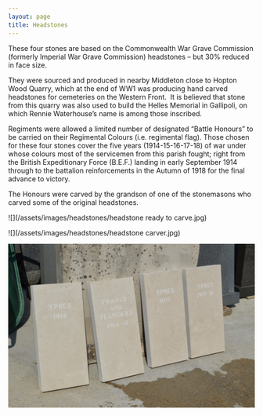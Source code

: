 ```yaml
---
layout: page
title: Headstones
---
```


These four stones are based on the Commonwealth War Grave Commission (formerly Imperial War Grave Commission) headstones – but 30% reduced in face size.

They were sourced and produced in nearby Middleton close to Hopton Wood Quarry, which at the end of WW1 was producing hand carved headstones for cemeteries on the Western Front.  It is believed that stone from this quarry was also used to build the Helles Memorial in Gallipoli, on which Rennie Waterhouse’s name is among those inscribed.

Regiments were allowed a limited number of designated “Battle Honours” to be carried on their Regimental Colours (i.e. regimental flag). Those chosen for these four stones cover the five years (1914-15-16-17-18) of war under whose colours most of the servicemen from this parish fought; right from the British Expeditionary Force (B.E.F.) landing in early September 1914 through to the battalion reinforcements in the Autumn of 1918 for the final advance to victory.

The Honours were carved by the grandson of one of the stonemasons who carved some of the original headstones.

![](/assets/images/headstones/headstone ready to carve.jpg)

![](/assets/images/headstones/headstone carver.jpg)

![](/assets/images/headstones/headstones.jpg)
